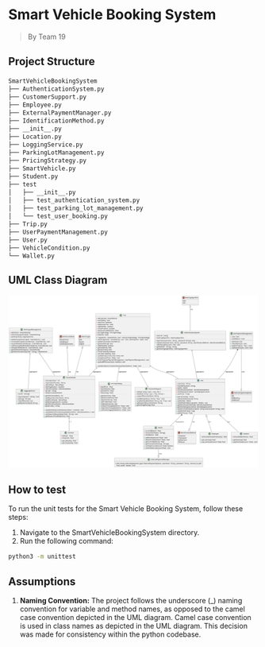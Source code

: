 # Smart Vehicle Booking System

> By Team 19

## Project Structure

	SmartVehicleBookingSystem
	├── AuthenticationSystem.py
	├── CustomerSupport.py
	├── Employee.py
	├── ExternalPaymentManager.py
	├── IdentificationMethod.py
	├── __init__.py
	├── Location.py
	├── LoggingService.py
	├── ParkingLotManagement.py
	├── PricingStrategy.py
	├── SmartVehicle.py
	├── Student.py
	├── test
	│   ├── __init__.py
	│   ├── test_authentication_system.py
	│   ├── test_parking_lot_management.py
	│   └── test_user_booking.py
	├── Trip.py
	├── UserPaymentManagement.py
	├── User.py
	├── VehicleCondition.py
	└── Wallet.py

## UML Class Diagram

![Class Diagram](out/class_diagram/Smart-Vehicle.png)

## How to test

To run the unit tests for the Smart Vehicle Booking System, follow these steps:

1. Navigate to the SmartVehicleBookingSystem directory.
2. Run the following command:

```bash
python3 -m unittest
```

## Assumptions

1. **Naming Convention:** The project follows the underscore (_) naming convention for variable and method names,
as opposed to the camel case convention depicted in the UML diagram. Camel case convention is used in class names as depicted
in the UML diagram. This decision was made for consistency within the python codebase.
